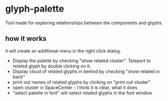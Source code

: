 # glyph-palette
Tool made for exploring relationships between the components and glyphs.

## how it works
it will create an additional menu in the right click dialog. 
- Display the palette by checking "show related cluster".
  Teleport to related glyph by double clicking on it.
- Display cloud of related glyphs in behind by checking "show related in back"
- print out names of related glyphs by clicking on "print out cluster"
- open cluster in SpaceCenter - I think it is clear, what it does
- "select palette in font" will select related glyphs in the font window
